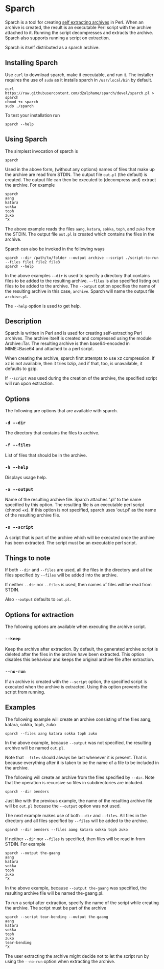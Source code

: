 # Sparch
Sparch is a tool for creating [self extracting archives](https://en.wikipedia.org/wiki/Self-extracting_archive) in Perl. When an archive is created, the result is an executable Perl script with the archive attached to it. Running the script decompresses and extracts the archive. Sparch also supports running a script on extraction.

Sparch is itself distributed as a sparch archive.

## Installing Sparch
Use `curl` to download sparch, make it executable, and run it. The installer requires the use of `sudo` as it installs sparch in `/usr/local/bin` by default.
```
curl https://raw.githubusercontent.com/d2alphame/sparch/devel/sparch.pl > sparch
chmod +x sparch
sudo ./sparch
```
To test your installation run
```
sparch --help
```

## Using Sparch
The simplest invocation of sparch is
```
sparch
```
Used in the above form, (without any options) names of files that make up the archive are read from STDIN. The output file `out.pl` (the default) is created. The output file can then be executed to (decompress and) extract the archive. For example
```
sparch
aang
katara
sokka
toph
zuko
^X
```
The above example reads the files `aang`, `katara`, `sokka`, `toph`, and `zuko` from the STDIN. The output file `out.pl` is created which contains the files in the archive.

Sparch can also be invoked in the following ways
```
sparch --dir /path/to/folder --output archive --script ./script-to-run --files file1 file2 file3
sparch --help
```
In the above examples `--dir` is used to specify a directory that contains files to be added to the resulting archive. `--files` is also specified listing out files to be added to the archive. The `--output` option specifies the name of the resulting archive in this case, `archive`. Sparch will name the output file `archive.pl`.

The `--help` option is used to get help.

## Description
Sparch is written in Perl and is used for creating self-extracting Perl archives. The archive itself is created and compressed using the module Archive::Tar. The resulting archive is then base64-encoded in MIME::Base64 and attached to a perl script.

When creating the archive, sparch first attempts to use xz compression. If xz is not available, then it tries bzip, and if that, too, is unavailable, it defaults to gzip.

If `--script` was used during the creation of the archive, the specified script will run upon extraction.

## Options
The following are options that are available with sparch.

### `-d --dir`
The directory that contains the files to archive.

### `-f --files`
List of files that should be in the archive.

### `-h --help`
Displays usage help.

### `-o --output`
Name of the resulting archive file. Sparch attaches '.pl' to the name specified by this option. The resulting file is an executable perl script (chmod +x). If this option is not specified, sparch uses 'out.pl' as the name of the resulting archive file.

### `-s --script`
A script that is part of the archive which will be executed once the archive has been extracted. The script must be an executable perl script.

## Things to note
If both `--dir` and `--files` are used, all the files in the directory and all the files specified by `--files` will be added into the archive.

If neither `--dir` nor `--files` is used, then names of files will be read from STDIN.

Also `--output` defaults to `out.pl`.

## Options for extraction
The following options are available when executing the archive script.

### `--keep`
Keep the archive after extraction. By default, the generated archive script is deleted after the files in the archive have been extracted. This option disables this behaviour and keeps the original archive file after extraction.

### `--no-run`
If an archive is created with the `--script` option, the specified script is executed when the archive is extracted. Using this option prevents the script from running.

## Examples
The following example will create an archive consisting of the files aang, katara, sokka, toph, zuko
```
sparch --files aang katara sokka toph zuko
```
In the above example, because `--output` was not specified, the resulting archive will be named `out.pl`.

Note that `--files` should always be last whenever it is present. That is because everything after it is taken to be the name of a file to be included in the archive.

The following will create an archive from the files specified by `--dir`. Note that the operation is recursive so files in subdirectories are included.
```
sparch --dir benders
```
Just like with the previous example, the name of the resulting archive file will be `out.pl` because the `--output` option was not used.

The next example makes use of both `--dir` and `--files`. All files in the directory and all files specified by `--files` will be added to the archive.
```
sparch --dir benders --files aang katara sokka toph zuko
```
If neither `--dir` nor `--files` is specified, then files will be read in from STDIN. For example
```
sparch --output the-gaang
aang
katara
sokka
toph
zuko
^X
```
In the above example, because `--output the-gaang` was specified, the resulting archive file will be named the-gaang.pl.

To run a script after extraction, specify the name of the script while creating the archive. The script must be part of the archive
```
sparch --script tear-bending --output the-gaang
aang
katara
sokka
toph
zuko
tear-bending
^X
```
The user extracting the archive might decide not to let the script run by using the `--no-run` option when extracting the archive.
